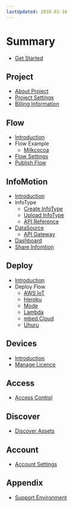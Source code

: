```yaml
---
lastUpdated: 2018-01-16
---
```


# Summary

* [Get Started](GetStarted/index.md)

## Project

* [About Project](Project/index.md)
* [Project Settings](Project/Settings.md)
* [Billing Information](Project/Billing.md)

## Flow

* [Introduction](Flow/CreateFlow.md)
* Flow Example
  * [Milkcocoa](Flow/FlowExampleMilkcocoa.md)
* [Flow Settings](Flow/FlowSettings.md)
* [Publish Flow](Flow/PublishFlow.md)

## InfoMotion

* [Introduction](InfoMotion/Introduction.md)
* InfoType
  * [Create InfoType](InfoMotion/InfoMotionTool.md)
  * [Upload InfoType](InfoMotion/UploadInfoType.md)
  * [API Reference](InfoMotion/APIReference.md)
* [DataSource](InfoMotion/CreateDataSource.md)
  * [API Gateway](InfoMotion/DataSourceAPIGateway.md)
* [Dashboard](InfoMotion/CreateInfoMotion.md)
* [Share Infomtion](InfoMotion/ShareInfoMotion.md)

## Deploy

* [Introduction](Deploy/index.md)
* Deploy Flow
  * [AWS IoT](Deploy/DeployFlow/AWSIoT/index.md)
  * [Heroku](Deploy/DeployFlow/Heroku/index.md)
  * [Mode](Deploy/DeployFlow/Mode/index.md)
  * [Lambda](Deploy/DeployFlow/Lambda/index.md)
  * [mbed Cloud](Deploy/DeployFlow/mbed/index.md)
  * [Uhuru](Deploy/DeployFlow/Uhuru/index.md)

## Devices

* [Introduction](Device/Introduction.md)
* [Manage Licence](Device/ManageLicence.md)

## Access

* [Access Control](Access/index.md)

## Discover

* [Discover Assets](Discover/index.md)

## Account

* [Account Settings](Account/index.md)

## Appendix

* [Support Environment](Other/Support.md)